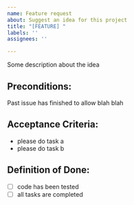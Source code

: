 ```yaml
---
name: Feature request
about: Suggest an idea for this project
title: "[FEATURE] "
labels: ''
assignees: ''

---
```


Some description about the idea

## Preconditions:
Past issue has finished to allow blah blah

## Acceptance Criteria:
- please do task a
- please do task b

## Definition of Done:
- [ ]  code has been tested
- [ ] all tasks are completed
